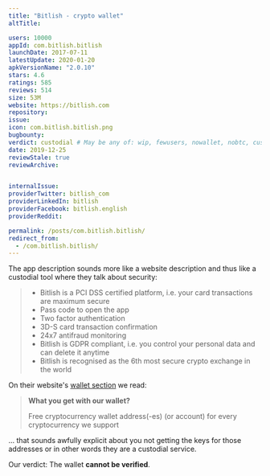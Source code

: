 ```yaml
---
title: "Bitlish - crypto wallet"
altTitle: 

users: 10000
appId: com.bitlish.bitlish
launchDate: 2017-07-11
latestUpdate: 2020-01-20
apkVersionName: "2.0.10"
stars: 4.6
ratings: 585
reviews: 514
size: 53M
website: https://bitlish.com
repository: 
issue: 
icon: com.bitlish.bitlish.png
bugbounty: 
verdict: custodial # May be any of: wip, fewusers, nowallet, nobtc, custodial, nosource, nonverifiable, verifiable, bounty
date: 2019-12-25
reviewStale: true
reviewArchive:


internalIssue: 
providerTwitter: bitlish_com
providerLinkedIn: bitlish
providerFacebook: bitlish.english
providerReddit: 

permalink: /posts/com.bitlish.bitlish/
redirect_from:
  - /com.bitlish.bitlish/
---
```



The app description sounds more like a website description and thus like a
custodial tool where they talk about security:

> * Bitlish is a PCI DSS certified platform, i.e. your card transactions are maximum secure
> * Pass code to open the app
> * Two factor authentication
> * 3D-S card transaction confirmation
> * 24x7 antifraud monitoring
> * Bitlish is GDPR compliant, i.e. you control your personal data and can delete it anytime
> * Bitlish is recognised as the 6th most secure crypto exchange in the world

On their website's [wallet section](https://bitlish.com/en/mobile-wallet) we read:

> **What you get with our wallet?**
>
> Free cryptocurrency wallet address(-es) (or account) for every cryptocurrency we support

... that sounds awfully explicit about you not getting the keys for those
addresses or in other words they are a custodial service.

Our verdict: The wallet **cannot be verified**.
